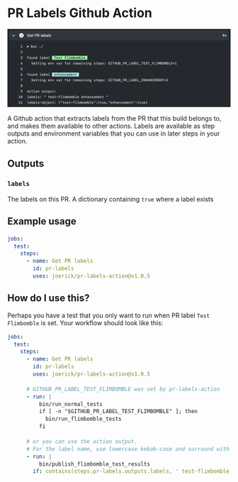 # PR Labels Github Action

![Screenshot](screenshot.png)

A Github action that extracts labels from the PR that this build belongs to, and makes them available to other actions. Labels are available as step outputs and environment variables that you can use in later steps in your action.

## Outputs

### `labels`

The labels on this PR. A dictionary containing `true` where a label exists

## Example usage

```yaml
jobs:
  test:
    steps:
      - name: Get PR labels
        id: pr-labels
        uses: joerick/pr-labels-action@v1.0.5
```

## How do I use this?

Perhaps you have a test that you only want to run when PR label `Test Flimbomble` is set. Your workflow should look like this:

```yaml
jobs:
  test:
    steps:
      - name: Get PR labels
        id: pr-labels
        uses: joerick/pr-labels-action@v1.0.5

      # GITHUB_PR_LABEL_TEST_FLIMBOMBLE was set by pr-labels-action
      - run: |
          bin/run_normal_tests
          if [ -n "$GITHUB_PR_LABEL_TEST_FLIMBOMBLE" ]; then
            bin/run_flimbomble_tests
          fi

      # or you can use the action output.
      # For the label name, use lowercase kebab-case and surround with spaces
      - run: |
          bin/publish_flimbomble_test_results
        if: contains(steps.pr-labels.outputs.labels, ' test-flimbomble ')
```
